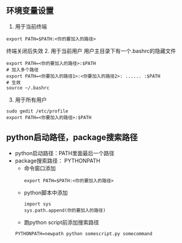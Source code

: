 ## 环境变量设置
1. 用于当前终端
```
export PATH=$PATH:<你的要加入的路径>
```
终端关闭后失效
2. 用于当前用户
用户主目录下有一个.bashrc的隐藏文件
```
export PATH=<你的要加入的路径>:$PATH
# 加入多个路径
export PATH=<你要加入的路径1>:<你要加入的路径2>: ...... :$PATH
# 生效
source ~/.bashrc
```
3. 用于所有用户
```
sudo gedit /etc/profile 
export PATH=<你要加入的路径>:$PATH
```

## python启动路径，package搜索路径
- python启动路径：PATH里面最后一个路径
- package搜索路径： PYTHONPATH
  - 命令窗口添加
    ```
    export PATH=$PATH:<你的要加入的路径>
    ```
  - python脚本中添加
    ```
    import sys
    sys.path.append(你的要加入的路径)
    ```
  - 跑python script前添加搜索路径
  ```
  PYTHONPATH=newpath python somescript.py somecommand
  ```
